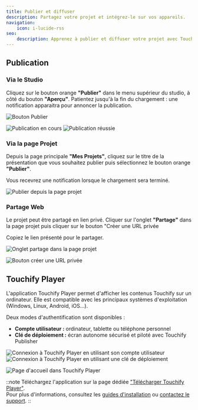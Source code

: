```yaml
---
title: Publier et diffuser
description: Partagez votre projet et intégrez-le sur vos appareils.
navigation:
    icon: i-lucide-rss
seo:
    description: Apprenez à publier et diffuser votre projet avec Touchify.
---
```


## Publication

### Via le Studio

Cliquez sur le bouton orange **"Publier"** dans le menu supérieur du studio, à côté du bouton **"Aperçu"**.
Patientez jusqu'à la fin du chargement : une notification apparaitra pour annoncer la publication.

![Bouton Publier](/1-getting-started/6-publish/fr-publier-bouton.webp)

<div class="mt-4 grid sm:grid-cols-2 gap-4 max-w-full">
  <img src="/1-getting-started/6-publish/fr-publier-chargement.webp" alt="Publication en cours" />
  <img src="/1-getting-started/6-publish/fr-publier-succes.webp" alt="Publication réussie" />
</div>

### Via la page Projet

Depuis la page principale **"Mes Projets"**, cliquez sur le titre de la présentation que vous souhaitez publier puis sélectionnez le bouton orange **"Publier"**.

Vous recevrez une notification lorsque le chargement sera terminé.

![Publier depuis la page projet](/1-getting-started/6-publish/fr-publier-page-projet.webp)

### Partage Web

Le projet peut être partagé en lien privé. Cliquer sur l'onglet **"Partage"** dans la page projet puis cliquer sur le bouton "Créer une URL privée

Copiez le lien présenté pour le partager.

![Onglet partage dans la page projet](/1-getting-started/6-publish/fr-publier-partage.webp)

![Bouton créer une URL privée](/1-getting-started/6-publish/fr-publier-creer-url-privee.webp)

## Touchify Player

L'application Touchify Player permet d'afficher les contenus Touchify sur un ordinateur. Elle est compatible avec les principaux systèmes d'exploitation (Windows, Linux, Android, iOS...).

Deux modes d'authentification sont disponibles :

- **Compte utilisateur :** ordinateur, tablette ou téléphone personnel
- **Clé de déploiement :** écran autonome sécurisé et piloté avec Touchify Publisher

<div class="mt-4 grid sm:grid-cols-2 gap-4 max-w-full">
  <img src="/1-getting-started/6-publish/fr-publier-player-utilisateur.webp" alt="Connexion à Touchify Player en utilisant son compte utilisateur" />
  <img src="/1-getting-started/6-publish/fr-publier-player-cle.webp" alt="Connexion à Touchify Player en utilisant une clé de déploiement" />
</div>

![Page d'accueil dans Touchify Player](/1-getting-started/6-publish/fr-publier-player-home.webp)

::note
Téléchargez l'application sur la page dédiée ["Télécharger Touchify Player"](https://get.touchify.io).<br>
Pour plus d'informations, consultez les [guides d'installation](/fr/touchify-player/installation/introduction) ou [contactez le support](https://www.touchify.io/fr/support).
::
